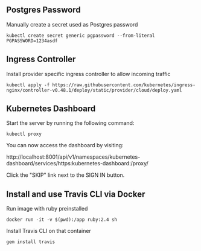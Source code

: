 ## Postgres Password

Manually create a secret used as Postgres password

```
kubectl create secret generic pgpassword --from-literal PGPASSWORD=1234asdf
```

## Ingress Controller

Install provider specific ingress controller to allow incoming traffic

```
kubectl apply -f https://raw.githubusercontent.com/kubernetes/ingress-nginx/controller-v0.48.1/deploy/static/provider/cloud/deploy.yaml
```

## Kubernetes Dashboard

Start the server by running the following command:

```
kubectl proxy
```

You can now access the dashboard by visiting:

http://localhost:8001/api/v1/namespaces/kubernetes-dashboard/services/https:kubernetes-dashboard:/proxy/

Click the "SKIP" link next to the SIGN IN button.


## Install and use Travis CLI via Docker

Run image with ruby preinstalled

```
docker run -it -v $(pwd):/app ruby:2.4 sh
```

Install Travis CLI on that container

```
gem install travis
```
